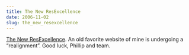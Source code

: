 ```yaml
---
title: The New ResExcellence
date: 2006-11-02
slug: the_new_resexcellence
---
```

<p><a href="http://resexcellence.com/">The New ResExcellence</a>. An old favorite website of mine is undergoing a &#8220;realignment&#8221;. Good luck, Phillip and team.</p>